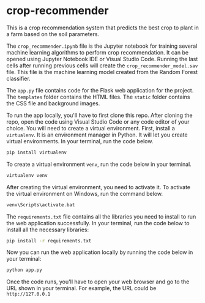 # crop-recommender

This is a crop recommendation system that predicts the best crop to plant in a farm based on the soil parameters.

The `crop_recommender.ipynb` file is the Jupyter notebook for training several machine learning algorithms to perform crop recommendation.
It can be opened using Jupyter Notebook IDE or Visual Studio Code. 
Running the last cells after running previous cells will create the `crop_recommender_model.sav` file.
This file is the machine learning model created from the Random Forest classifier.

The `app.py` file contains code for the Flask web application for the project. The `templates` folder contains the HTML files.
The  `static` folder contains the CSS file and background images.


To run the app locally, you'll have to first clone this repo.
After cloning the repo, open the code using Visual Studio Code or any code editor of your choice.
You will need to create a virtual environment. First, install a `virtualenv`. It is an environment manager in Python. It will let you create virtual environments.
In your terminal, run the code below.

```bash
pip install virtualenv
```

To create a virtual environment `venv`, run the code below in your terminal.

```bash
virtualenv venv
```

After creating the virtual environment, you need to activate it.
To activate the virtual environment on Windows, run the command below.

```bash
venv\Scripts\activate.bat 
```

The `requirements.txt` file contains all the libraries you need to install to run the web application successfully.
In your terminal, run the code below to install all the necessary libraries:

```bash
pip install -r requirements.txt
```

Now you can run the web application locally by running the code below in your terminal:

```bash
python app.py
```

Once the code runs, you'll have to open your web browser and go to the URL shown in your terminal. 
For example, the URL could be `http://127.0.0.1`

